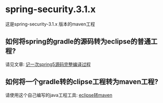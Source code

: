 # spring-security.3.1.x
这是spring-security-3.1.x 版本的maven工程

## 如何将spring的gradle的源码转为eclipse的普通工程?
请见文章: [记一次spring5源码完整编译过程](https://blog.csdn.net/coder_no/article/details/83315981)  

## 如何将一个gradle转的clipse工程转为maven工程?
请使用这个自己编写的java工程工具: [eclipse转maven](https://github.com/wulin-challenge/spring-framework-5.1.5-maven)
